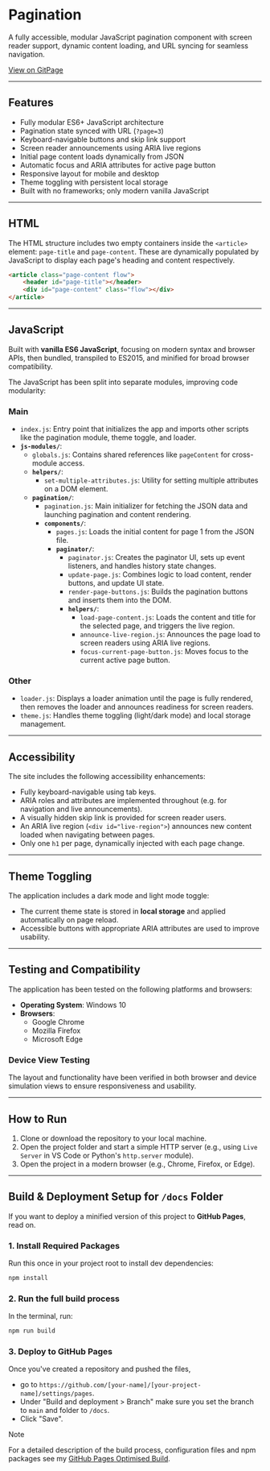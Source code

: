 # Pagination

A fully accessible, modular JavaScript pagination component with screen reader support, dynamic content loading, and URL syncing for seamless navigation.

[View on GitPage](https://chrisnajman.github.io/pagination)

---

## Features

- Fully modular ES6+ JavaScript architecture
- Pagination state synced with URL (`?page=3`)
- Keyboard-navigable buttons and skip link support
- Screen reader announcements using ARIA live regions
- Initial page content loads dynamically from JSON
- Automatic focus and ARIA attributes for active page button
- Responsive layout for mobile and desktop
- Theme toggling with persistent local storage
- Built with no frameworks; only modern vanilla JavaScript

---

## HTML

The HTML structure includes two empty containers inside the `<article>` element: `page-title` and `page-content`. These are dynamically populated by JavaScript to display each page's heading and content respectively.

```html
<article class="page-content flow">
    <header id="page-title"></header>
    <div id="page-content" class="flow"></div>
</article>
```

---

## JavaScript

Built with **vanilla ES6 JavaScript**, focusing on modern syntax and browser APIs, then bundled, transpiled to ES2015, and minified for broad browser compatibility.

The JavaScript has been split into separate modules, improving code modularity:

### Main

- `index.js`: Entry point that initializes the app and imports other scripts like the pagination module, theme toggle, and loader.
- **`js-modules/`**:
  - `globals.js`: Contains shared references like `pageContent` for cross-module access.
  - **`helpers/`**:
    - `set-multiple-attributes.js`: Utility for setting multiple attributes on a DOM element.
  - **`pagination/`**:
    - `pagination.js`: Main initializer for fetching the JSON data and launching pagination and content rendering.
    - **`components/`**:
      - `pages.js`: Loads the initial content for page 1 from the JSON file.
      - **`paginator/`**:
        - `paginator.js`: Creates the paginator UI, sets up event listeners, and handles history state changes.
        - `update-page.js`: Combines logic to load content, render buttons, and update UI state.
        - `render-page-buttons.js`: Builds the pagination buttons and inserts them into the DOM.
        - **`helpers/`**:
          - `load-page-content.js`: Loads the content and title for the selected page, and triggers the live region.
          - `announce-live-region.js`: Announces the page load to screen readers using ARIA live regions.
          - `focus-current-page-button.js`: Moves focus to the current active page button.

### Other

- `loader.js`: Displays a loader animation until the page is fully rendered, then removes the loader and announces readiness for screen readers.
- `theme.js`: Handles theme toggling (light/dark mode) and local storage management.

---

## Accessibility

The site includes the following accessibility enhancements:

- Fully keyboard-navigable using tab keys.
- ARIA roles and attributes are implemented throughout (e.g. for navigation and live announcements).
- A visually hidden skip link is provided for screen reader users.
- An ARIA live region (`<div id="live-region">`) announces new content loaded when navigating between pages.
- Only one `h1` per page, dynamically injected with each page change.

---

## Theme Toggling

The application includes a dark mode and light mode toggle:

- The current theme state is stored in **local storage** and applied automatically on page reload.
- Accessible buttons with appropriate ARIA attributes are used to improve usability.

---

## Testing and Compatibility

The application has been tested on the following platforms and browsers:

- **Operating System**: Windows 10
- **Browsers**:
  - Google Chrome
  - Mozilla Firefox
  - Microsoft Edge

### Device View Testing

The layout and functionality have been verified in both browser and device simulation views to ensure responsiveness and usability.

---

## How to Run

1. Clone or download the repository to your local machine.
2. Open the project folder and start a simple HTTP server (e.g., using `Live Server` in VS Code or Python's `http.server` module).
3. Open the project in a modern browser (e.g., Chrome, Firefox, or Edge).

---

## Build & Deployment Setup for `/docs` Folder

If you want to deploy a minified version of this project to **GitHub Pages**, read on.

### 1. Install Required Packages

Run this once in your project root to install dev dependencies:

```bash
npm install
```

### 2. Run the full build process

In the terminal, run:

```bash
npm run build
```

### 3. Deploy to GitHub Pages

Once you've created a repository and pushed the files,

- go to `https://github.com/[your-name]/[your-project-name]/settings/pages`.
- Under "Build and deployment > Branch" make sure you set the branch to `main` and folder to `/docs`.
- Click "Save".

> [!NOTE]
> For a detailed description of the build process, configuration files and npm packages see my [GitHub Pages Optimised Build](https://github.com/chrisnajman/github-pages-optimised-build).